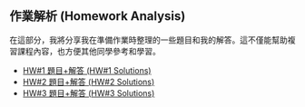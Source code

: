 ## 作業解析 (Homework Analysis)

在這部分，我將分享我在準備作業時整理的一些題目和我的解答。這不僅能幫助複習課程內容，也方便其他同學參考和學習。

- [HW#1 題目+解答 (HW#1 Solutions)](/Homework/hw1.md)
- [HW#2 題目+解答 (HW#2 Solutions)](/Homework/hw2.md)
- [HW#3 題目+解答 (HW#3 Solutions)](/Homework/hw3.md)
